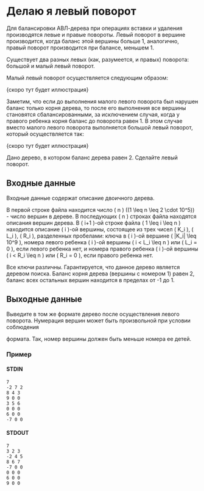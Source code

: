 # Делаю я левый поворот

Для балансировки АВЛ-дерева при операциях вставки и удаления производятся левые и правые повороты. Левый поворот в вершине производится, когда баланс этой вершины больше 1, аналогично, правый поворот производится при балансе, меньшем 1.

Существует два разных левых (как, разумеется, и правых) поворота: большой и малый левый поворот.

Малый левый поворот осуществляется следующим образом:

{скоро тут будет иллюстрация}

Заметим, что если до выполнения малого левого поворота был нарушен баланс только корня дерева, то после его выполнения все вершины становятся сбалансированными, за исключением случая, когда у правого ребенка корня баланс до поворота равен 1. В этом случае вместо малого левого поворота выполняется большой левый поворот, который осуществляется так:

{скоро тут будет иллюстрация}

Дано дерево, в котором баланс дерева равен 2. Сделайте левый поворот.

## Входные данные

Входные данные содержат описание двоичного дерева.

В первой строке файла находится число \( n \) \((1 \leq n \leq 2 \cdot 10^5)\) - число вершин в дереве. В последующих \( n \) строках файла находятся описания вершин дерева. В \( i+1 \)-ой строке файла \( 1 \leq i \leq n \) находится описание \( i \)-ой вершины, состоящее из трех чисел \( K_i \), \( L_i \), \( R_i \), разделенных пробелами: ключа в \( i \)-ой вершине \( |K_i| \leq 10^9 \), номера левого ребенка \( i \)-ой вершины \( i < L_i \leq n \) или \( L_i = 0 \), если левого ребенка нет, и номера правого ребенка \( i \)-ой вершины \( i < R_i \leq n \) или \( R_i = 0 \), если правого ребенка нет.

Все ключи различны. Гарантируется, что данное дерево является деревом поиска. Баланс корня дерева (вершины с номером 1) равен 2, баланс всех остальных вершин находится в пределах от -1 до 1.

## Выходные данные

Выведите в том же формате дерево после осуществления левого поворота. Нумерация вершин может быть произвольной при условии соблюдения

формата. Так, номер вершины должен быть меньше номера ее детей.

### Пример

#### STDIN
```
7
-2 7 2
8 4 3
9 0 0
3 5 6
0 0 0
6 0 0
-7 0 0
```

#### STDOUT
```
7
3 2 3
-2 4 5
8 6 7
-7 0 0
0 0 0
6 0 0
9 0 0
```